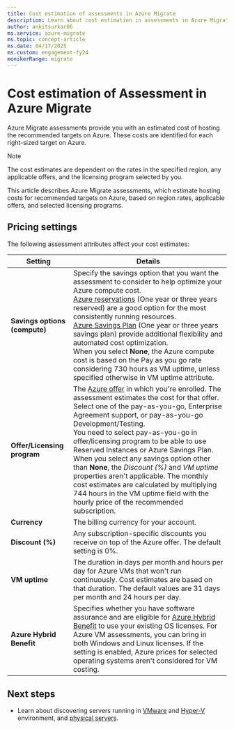 ```yaml
--- 
title: Cost estimation of assessments in Azure Migrate  
description: Learn about cost estimation in assessments in Azure Migrate  
author: ankitsurkar06
ms.service: azure-migrate 
ms.topic: concept-article 
ms.date: 04/17/2025
ms.custom: engagement-fy24
monikerRange: migrate
---
```


# Cost estimation of Assessment in Azure Migrate

Azure Migrate assessments provide you with an estimated cost of hosting the recommended targets on Azure. These costs are identified for each right-sized target on Azure. 

> [!NOTE]
> The cost estimates are dependent on the rates in the specified region, any applicable offers, and the licensing program selected by you. 

This article describes Azure Migrate assessments, which estimate hosting costs for recommended targets on Azure, based on region rates, applicable offers, and selected licensing programs.

## Pricing settings 

The following assessment attributes affect your cost estimates: 

| **Setting** | **Details** |
| --- | ---  |
| **Savings options (compute)** | Specify the savings option that you want the assessment to consider to help optimize your Azure compute cost. </br> [Azure reservations](../cost-management-billing/reservations/save-compute-costs-reservations.md) (One year or three years reserved) are a good option for the most consistently running resources. </br> [Azure Savings Plan](../cost-management-billing/savings-plan/savings-plan-compute-overview.md) (One year or three years savings plan) provide additional flexibility and automated cost optimization. </br>When you select **None**, the Azure compute cost is based on the Pay as you go rate considering 730 hours as VM uptime, unless specified otherwise in VM uptime attribute. |
|**Offer/Licensing program**| The [Azure offer](https://azure.microsoft.com/support/legal/offer-details/) in which you're enrolled. The assessment estimates the cost for that offer. Select one of the pay-as-you-go, Enterprise Agreement support, or pay-as-you-go Development/Testing. </br>You need to select pay-as-you-go in offer/licensing program to be able to use Reserved Instances or Azure Savings Plan. When you select any savings option other than **None**, the *Discount (%)* and *VM uptime* properties aren't applicable. The monthly cost estimates are calculated by multiplying 744 hours in the VM uptime field with the hourly price of the recommended subscription. |
|**Currency** | The billing currency for your account.| 
|**Discount (%)** | Any subscription-specific discounts you receive on top of the Azure offer. The default setting is 0%. | 
| **VM uptime** | The duration in days per month and hours per day for Azure VMs that won't run continuously. Cost estimates are based on that duration. The default values are 31 days per month and 24 hours per day. | 
| **Azure Hybrid Benefit** | Specifies whether you have software assurance and are eligible for [Azure Hybrid Benefit](https://azure.microsoft.com/pricing/hybrid-use-benefit/) to use your existing OS licenses. For Azure VM assessments, you can bring in both Windows and Linux licenses. If the setting is enabled, Azure prices for selected operating systems aren't considered for VM costing. | 

## Next steps 

- Learn about discovering servers running in [VMware](./tutorial-discover-vmware.md) and [Hyper-V ](./tutorial-discover-hyper-v.md) environment, and [physical servers](./tutorial-discover-physical.md). 
 
